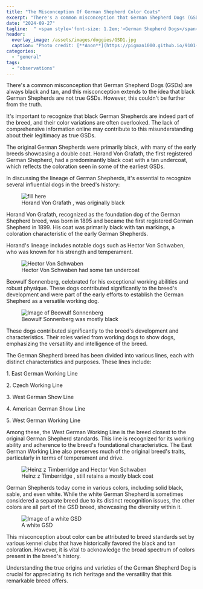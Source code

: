 ```yaml
---
title: "The Misconception Of German Shepherd Color Coats"
excerpt: "There's a common misconception that German Shepherd Dogs (GSDs) are always black and tan, and this misconception extends to the idea that black German Shepherds are not true GSDs. However, this couldn't be further from the truth."
date: "2024-09-27"
tagline:  " <span style='font-size: 1.2em;'>German Shepherd Dogs</span><br>are originally black."
header:
  overlay_image: /assets/images/doggies/GSD1.jpg
  caption: "Photo credit: [**Anon**](https://pigman1000.github.io/9101-292-003/general/the-misconception-of-german-shepherd-color-coats/)"
categories: 
  - "general"
tags: 
  - "observations"
---
```


There's a common misconception that German Shepherd Dogs (GSDs) are always black and tan, and this misconception extends to the idea that black German Shepherds are not true GSDs. However, this couldn't be further from the truth. 

It's important to recognize that black German Shepherds are indeed part of the breed, and their color variations are often overlooked. The lack of comprehensive information online may contribute to this misunderstanding about their legitimacy as true GSDs.

The original German Shepherds were primarily black, with many of the early breeds showcasing a double coat. Horand Von Grafath, the first registered German Shepherd, had a predominantly black coat with a tan undercoat, which reflects the coloration seen in some of the earliest GSDs.

In discussing the lineage of German Shepherds, it's essential to recognize several influential dogs in the breed's history:


<figure class="align-center">
  <img src="{{ site.url }}{{ site.baseurl }}/assets/images/doggies/GSD2.jpg" alt="fill here">
  <figcaption>Horand Von Grafath , was originally black</figcaption>
</figure> 

Horand Von Grafath, recognized as the foundation dog of the German Shepherd breed, was born in 1895 and became the first registered German Shepherd in 1899. His coat was primarily black with tan markings, a coloration characteristic of the early German Shepherds.

Horand's lineage includes notable dogs such as Hector Von Schwaben, who was known for his strength and temperament.


<figure class="align-center">
  <img src="{{ site.url }}{{ site.baseurl }}/assets/images/doggies/GSD3.jpg" alt="Hector Von Schwaben">
  <figcaption>Hector Von Schwaben had some tan undercoat</figcaption>
</figure> 

Beowulf Sonnenberg, celebrated for his exceptional working abilities and robust physique. These dogs contributed significantly to the breed's development and were part of the early efforts to establish the German Shepherd as a versatile working dog.

<figure class="align-center">
  <img src="{{ site.url }}{{ site.baseurl }}/assets/images/doggies/GSD4.jpg" alt="Image of Beowulf Sonnenberg">
  <figcaption>Beowulf Sonnenberg was mostly black</figcaption>
</figure> 

These dogs contributed significantly to the breed's development and characteristics. Their roles varied from working dogs to show dogs, emphasizing the versatility and intelligence of the breed.

The German Shepherd breed has been divided into various lines, each with distinct characteristics and purposes. These lines include:

1\. East German Working Line

2\. Czech Working Line

3\. West German Show Line

4\. American German Show Line

5\. West German Working Line

Among these, the West German Working Line is the breed closest to the original German Shepherd standards. This line is recognized for its working ability and adherence to the breed's foundational characteristics. The East German Working Line also preserves much of the original breed's traits, particularly in terms of temperament and drive.


<figure class="align-center">
  <img src="{{ site.url }}{{ site.baseurl }}/assets/images/doggies/GSD5.jpg" alt="Heinz z Timberridge and Hector Von Schwaben">
  <figcaption>Heinz z Timberridge , still retains a mostly black coat</figcaption>
</figure> 

German Shepherds today come in various colors, including solid black, sable, and even white. While the white German Shepherd is sometimes considered a separate breed due to its distinct recognition issues, the other colors are all part of the GSD breed, showcasing the diversity within it.

<figure class="align-center">
  <img src="{{ site.url }}{{ site.baseurl }}/assets/images/doggies/GSD6.jpg" alt="Image of a white GSD">
  <figcaption>A white GSD </figcaption>
</figure> 

This misconception about color can be attributed to breed standards set by various kennel clubs that have historically favored the black and tan coloration. However, it is vital to acknowledge the broad spectrum of colors present in the breed's history.

Understanding the true origins and varieties of the German Shepherd Dog is crucial for appreciating its rich heritage and the versatility that this remarkable breed offers.
